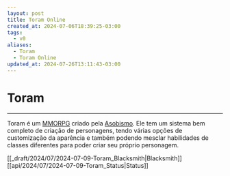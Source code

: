 ```yaml
---
layout: post
title: Toram Online
created_at: 2024-07-06T18:39:25-03:00
tags:
  - v0
aliases:
  - Toram
  - Toram Online
updated_at: 2024-07-26T13:11:43-03:00
---
```

# Toram
----

Toram é um [MMORPG](_insight/2024/07/2024-07-07-MMORPG.md) criado pela [Asobismo](_insight/2024/07/2024-07-08-Asobismo.md). Ele tem um sistema bem completo de criação de personagens, tendo várias opções de customização da aparência e também podendo mesclar habilidades de classes diferentes para poder criar seu próprio personagem. 

[[_draft/2024/07/2024-07-09-Toram_Blacksmith|Blacksmith]]
[[api/2024/07/2024-07-09-Toram_Status|Status]]




